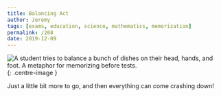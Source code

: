 ```yaml
---
title: Balancing Act
author: Jeremy
tags: [exams, education, science, mathematics, memorization]
permalink: /208
date: 2019-12-09
---
```


![A student tries to balance a bunch of dishes on their head, hands, and foot. A metaphor for memorizing before tests.](https://res.cloudinary.com/dh3hm8pb7/image/upload/c_scale,q_auto:best/v1535842782/Handwaving/Published/BalancingAct.png){: .centre-image }

Just a little bit more to go, and then everything can come crashing down!
